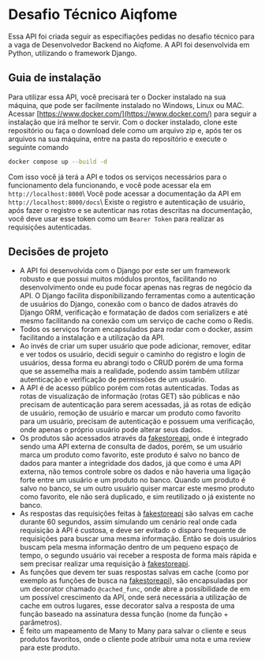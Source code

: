 # Desafio Técnico Aiqfome
Essa API foi criada seguir as especifiações pedidas no desafio técnico para a vaga de Desenvolvedor Backend no Aiqfome.
A API foi desenvolvida em Python, utilizando o framework Django.

## Guia de instalação
Para utilizar essa API, você precisará ter o Docker instalado na sua máquina, que pode ser facilmente instalado no Windows, Linux ou MAC. Acessar [https://www.docker.com/](https://www.docker.com/) para seguir a instalação que irá melhor te servir.
Com o docker instalado, clone este repositório ou faça o download dele como um arquivo zip e, após ter os arquivos na sua máquina, entre na pasta do repositório e execute o seguinte comando

```bash
docker compose up --build -d
```

Com isso você já terá a API e todos os serviços necessários para o funcionamento dela funcionando, e você pode acessar ela em `http://localhost:8000`\\
Você pode acessar a documentação da API em `http://localhost:8000/docs`\\
Existe o registro e autenticação de usuário, após fazer o registro e se autenticar nas rotas descritas na documentação, você deve usar esse token como um `Bearer Token` para realizar as requisições autenticadas.

## Decisões de projeto

- A API foi desenvolvida com o Django por este ser um framework robusto e que possui muitos módulos prontos, facilitando no desenvolvimento onde eu pude focar apenas nas regras de negócio da API. O Django facilita disponibilizando ferramentas como a autenticação de usuários do Django, conexão com o banco de dados através do Django ORM, verificação e formatação de dados com serializers e até mesmo facilitando na conexão com um serviço de cache como o Redis.
- Todos os serviços foram encapsulados para rodar com o docker, assim facilitando a instalação e a utilização da API.
- Ao invés de criar um super usuário que pode adicionar, remover, editar e ver todos os usuário, decidi seguir o caminho do registro e login de usuários, dessa forma eu abrangi todo o CRUD porém de uma forma que se assemelha mais a realidade, podendo assim também utilizar autenticação e verificação de permissões de um usuário.
- A API é de acesso público porém com rotas autenticadas. Todas as rotas de visualização de informação (rotas GET) são públicas e não precisam de autenticação para serem acessadas, já as rotas de edição de usuário, remoção de usuário e marcar um produto como favorito para um usuário, precisam de autenticação e possuem uma verificação, onde apenas o próprio usuário pode alterar seus dados.
- Os produtos são acessados através da [fakestoreapi](https://fakestoreapi.com/docs), onde é integrado sendo uma API externa de consulta de dados, porém, se um usuário marca um produto como favorito, este produto é salvo no banco de dados para manter a integridade dos dados, já que como é uma API externa, não temos controle sobre os dados e não haveria uma ligação forte entre um usuário e um produto no banco. Quando um produto é salvo no banco, se um outro usuário quiser marcar este mesmo produto como favorito, ele não será duplicado, e sim reutilizado o já existente no banco.
- As respostas das requisições feitas à [fakestoreapi](https://fakestoreapi.com/docs) são salvas em cache durante 60 segundos, assim simulando um cenário real onde cada requisição à API é custosa, e deve ser evitado o disparo frequente de requisições para buscar uma mesma informação. Então se dois usuários buscam pela mesma informação dentro de um pequeno espaço de tempo, o segundo usuário vai receber a resposta de forma mais rápida e sem precisar realizar uma requisição à [fakestoreapi](https://fakestoreapi.com/docs).
- As funções que devem ter suas respostas salvas em cache (como por exemplo as funções de busca na [fakestoreapi](https://fakestoreapi.com/docs)), são encapsuladas por um decorator chamado `@cached_func`, onde abre a possibilidade de em um possível crescimento da API, onde será necessária a utilização de cache em outros lugares, esse decorator salva a resposta de uma função baseado na assinatura dessa função (nome da função + parâmetros).
- É feito um mapeamento de Many to Many para salvar o cliente e seus produtos favoritos, onde o cliente pode atribuir uma nota e uma review para este produto.
